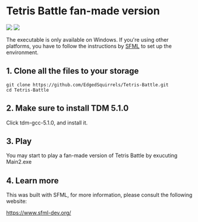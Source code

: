 # Tetris Battle fan-made version
![](https://img.shields.io/badge/C++-Solutions-blue.svg?style=flat&logo=c++) ![](https://img.shields.io/github/license/EdgedSquirrels/Tetris-Battle)

The executable is only available on Windows. If you're using other platforms, you have to follow the instructions by [SFML](https://www.sfml-dev.org/tutorials/2.5/) to set up the environment.
## 1. Clone all the files to your storage
```
git clone https://github.com/EdgedSquirrels/Tetris-Battle.git
cd Tetris-Battle
```
## 2. Make sure to install TDM 5.1.0
Click tdm-gcc-5.1.0, and install it.
## 3. Play
You may start to play a fan-made version of Tetris Battle by exucuting Main2.exe
## 4. Learn more
This was built with SFML, for more information, please consult the following website:

https://www.sfml-dev.org/
